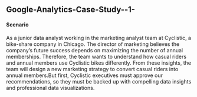 ## Google-Analytics-Case-Study--1-

#### Scenario

As a junior data analyst working in the marketing analyst team at Cyclistic, a bike-share company in Chicago. The director of marketing believes the company’s future success depends on maximizing the number of annual memberships. Therefore, the team wants to understand how casual riders and annual members use Cyclistic bikes differently. From these insights, the team will design a new marketing strategy to convert casual riders into annual members.But first, Cyclistic executives must approve our recommendations, so they must be backed up with compelling data insights and professional data visualizations.
